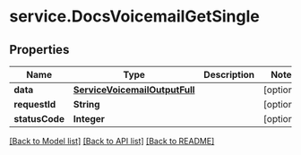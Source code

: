 # service.DocsVoicemailGetSingle

## Properties
Name | Type | Description | Notes
------------ | ------------- | ------------- | -------------
**data** | [**ServiceVoicemailOutputFull**](ServiceVoicemailOutputFull.md) |  | [optional] 
**requestId** | **String** |  | [optional] 
**statusCode** | **Integer** |  | [optional] 

[[Back to Model list]](../README.md#documentation-for-models) [[Back to API list]](../README.md#documentation-for-api-endpoints) [[Back to README]](../README.md)



